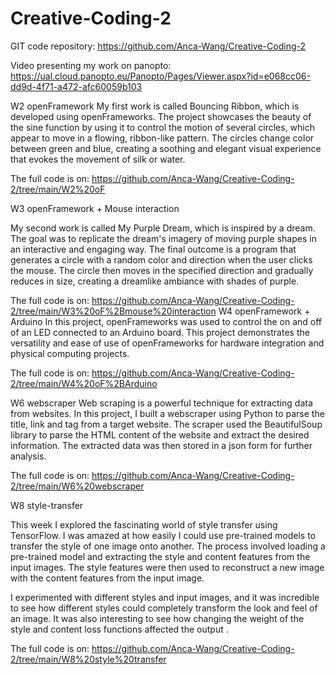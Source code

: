 # Creative-Coding-2

GIT code repository:
https://github.com/Anca-Wang/Creative-Coding-2

Video presenting my work on panopto:
https://ual.cloud.panopto.eu/Panopto/Pages/Viewer.aspx?id=e068cc06-dd9d-4f71-a472-afc60059b103

W2 openFramework
My first work is called Bouncing Ribbon, which is developed using openFrameworks. The project showcases the beauty of the sine function by using it to control the motion of several circles, which appear to move in a flowing, ribbon-like pattern. The circles change color between green and blue, creating a soothing and elegant visual experience that evokes the movement of silk or water.

The full code is on:
https://github.com/Anca-Wang/Creative-Coding-2/tree/main/W2%20oF

W3 openFramework + Mouse interaction

My second work is called My Purple Dream, which is inspired by a dream. The goal was to replicate the dream's imagery of moving purple shapes in an interactive and engaging way. The final outcome is a program that generates a circle with a random color and direction when the user clicks the mouse. The circle then moves in the specified direction and gradually reduces in size, creating a dreamlike ambiance with shades of purple.

The full code is on:
https://github.com/Anca-Wang/Creative-Coding-2/tree/main/W3%20oF%2Bmouse%20interaction
W4 openFramework + Arduino
In this project, openFrameworks was used to control the on and off of an LED connected to an Arduino board. This project demonstrates the versatility and ease of use of openFrameworks for hardware integration and physical computing projects.

The full code is on:
https://github.com/Anca-Wang/Creative-Coding-2/tree/main/W4%20oF%2BArduino


W6 webscraper
Web scraping is a powerful technique for extracting data from websites. In this project, I built a webscraper using Python to parse the title, link and tag from a target website. The scraper used the BeautifulSoup library to parse the HTML content of the website and extract the desired information. The extracted data was then stored in a json form for further analysis. 

The full code is on:
https://github.com/Anca-Wang/Creative-Coding-2/tree/main/W6%20webscraper


W8 style-transfer

This week I explored the fascinating world of style transfer using TensorFlow. I was amazed at how easily I could use pre-trained models to transfer the style of one image onto another. The process involved loading a pre-trained model and extracting the style and content features from the input images. The style features were then used to reconstruct a new image with the content features from the input image.

I experimented with different styles and input images, and it was incredible to see how different styles could completely transform the look and feel of an image. It was also interesting to see how changing the weight of the style and content loss functions affected the output .

The full code is on:
https://github.com/Anca-Wang/Creative-Coding-2/tree/main/W8%20style%20transfer


